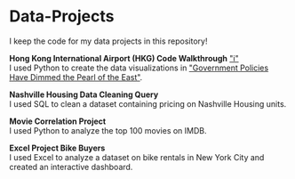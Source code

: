 # Data-Projects
I keep the code for my data projects in this repository!

**Hong Kong International Airport (HKG) Code Walkthrough** ["i"](https://github.com/rebeccatruong7/Data-Projects/blob/main/HKG%20Code%20Walkthrough.ipynb)   
I used Python to create the data visualizations in ["Government Policies Have Dimmed the Pearl of the East"](https://medium.com/@rebecca.truong).

**Nashville Housing Data Cleaning Query**   
I used SQL to clean a dataset containing pricing on Nashville Housing units.

**Movie Correlation Project**   
I used Python to analyze the top 100 movies on IMDB. 

**Excel Project Bike Buyers**   
I used Excel to analyze a dataset on bike rentals in New York City and created an interactive dashboard. 

